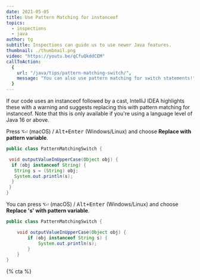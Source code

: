 ```yaml
---
date: 2021-05-05
title: Use Pattern Matching for instanceof
topics:
  - inspections
  - java
author: tg
subtitle: Inspections can guide us to use newer Java features.
thumbnail: ./thumbnail.png
video: "https://youtu.be/qCfuQkddCEM"
callToAction:
  {
    url: "/java/tips/pattern-matching-switch/",
    message: "You can also use pattern matching for switch statements!",
  }
---
```


If our code uses an instanceof followed by a cast, IntelliJ IDEA highlights these with a warning and suggests replacing this with pattern matching for instanceof. Note that this is only available if you're using a language level of Java 16 or above.

Press <kbd>⌥⏎</kbd> (macOS) / <kbd>Alt+Enter</kbd> (Windows/Linux) and choose **Replace with pattern variable**.

```java
public class PatternMatchingSwitch {

 void outputValueInUpperCase(Object obj) {
  if (obj instanceof String) {
   String s = (String) obj;
   System.out.println(s);
  }
 }
}
```

You can press <kbd>⌥⏎</kbd> (macOS) / <kbd>Alt+Enter</kbd> (Windows/Linux) and choose **Replace 's' with pattern variable**.

```java
public class PatternMatchingSwitch {

    void outputValueInUpperCase(Object obj) {
        if (obj instanceof String s) {
            System.out.println(s);
        }
    }
}
```

{% cta %}
